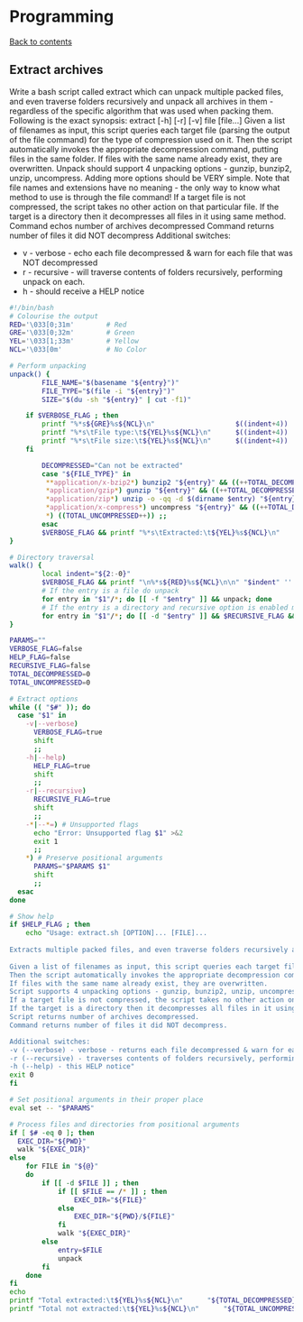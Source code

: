 # Programming

[Back to contents](README.md)

## Extract archives

Write a bash script called extract which can unpack multiple packed files, and even traverse folders recursively and unpack all archives in them - regardless of the specific algorithm that was used when packing them. Following is the exact synopsis: extract [-h] [-r] [-v] file [file...]
Given a list of filenames as input, this script queries each target file (parsing the output of the file command) for the type of compression used on it. Then the script automatically invokes the appropriate decompression command, putting files in the same folder. If files with the same name already exist, they are overwritten.
Unpack should support 4 unpacking options - gunzip, bunzip2, unzip, uncompress.
Adding more options should be VERY simple.
Note that file names and extensions have no meaning - the only way to know what method to use is through the file command!
If a target file is not compressed, the script takes no other action on that particular file.
If the target is a directory then it decompresses all files in it using same method.
Command echos number of archives decompressed
Command returns number of files it did NOT decompress
Additional switches:
-	v - verbose - echo each file decompressed & warn for each file that was NOT decompressed
-	r - recursive - will traverse contents of folders recursively, performing unpack on each.
-	h - should receive a HELP notice

```bash
#!/bin/bash
# Colourise the output
RED='\033[0;31m'        # Red
GRE='\033[0;32m'        # Green
YEL='\033[1;33m'        # Yellow
NCL='\033[0m'           # No Color

# Perform unpacking
unpack() {
        FILE_NAME="$(basename "${entry}")"
		FILE_TYPE="$(file -i "${entry}")"
        SIZE="$(du -sh "${entry}" | cut -f1)"

	if $VERBOSE_FLAG ; then 
        printf "%*s${GRE}%s${NCL}\n"                    $((indent+4)) '' "${entry}"
        printf "%*s\tFile type:\t${YEL}%s${NCL}\n"      $((indent+4)) '' "${FILE_TYPE#*: }"
		printf "%*s\tFile size:\t${YEL}%s${NCL}\n"      $((indent+4)) '' "$SIZE"
	fi

	    DECOMPRESSED="Can not be extracted"
		case "${FILE_TYPE}" in
   	     **application/x-bzip2*) bunzip2 "${entry}" && ((++TOTAL_DECOMPRESSED)) && DECOMPRESSED="Extracted" || ((++TOTAL_UNCOMPRESSED)) ;;
       	 *application/gzip*) gunzip "${entry}" && ((++TOTAL_DECOMPRESSED)) && DECOMPRESSED="Extracted" || ((++TOTAL_UNCOMPRESSED)) ;;
         *application/zip*) unzip -o -qq -d $(dirname $entry) "${entry}" && ((++TOTAL_DECOMPRESSED)) && DECOMPRESSED="Extracted" && rm $entry || ((++TOTAL_UNCOMPRESSED)) ;;
         *application/x-compress*) uncompress "${entry}" && ((++TOTAL_DECOMPRESSED)) && DECOMPRESSED="Extracted" || ((++TOTAL_UNCOMPRESSED)) ;;
		 *) ((TOTAL_UNCOMPRESSED++)) ;;
    	esac
		$VERBOSE_FLAG && printf "%*s\tExtracted:\t${YEL}%s${NCL}\n"      $((indent+4)) '' "${DECOMPRESSED}"      
}

# Directory traversal
walk() {
        local indent="${2:-0}"
        $VERBOSE_FLAG && printf "\n%*s${RED}%s${NCL}\n\n" "$indent" '' "$1"
        # If the entry is a file do unpack
        for entry in "$1"/*; do [[ -f "$entry" ]] && unpack; done
        # If the entry is a directory and recursive option is enabled make a recursive call
        for entry in "$1"/*; do [[ -d "$entry" ]] && $RECURSIVE_FLAG && walk "$entry" $((indent+4)); done
}

PARAMS=""
VERBOSE_FLAG=false
HELP_FLAG=false
RECURSIVE_FLAG=false
TOTAL_DECOMPRESSED=0
TOTAL_UNCOMPRESSED=0

# Extract options
while (( "$#" )); do
  case "$1" in
    -v|--verbose)
	  VERBOSE_FLAG=true
      shift
      ;;
    -h|--help)
	  HELP_FLAG=true
      shift
      ;;
    -r|--recursive)
	  RECURSIVE_FLAG=true
      shift
      ;;
    -*|--*=) # Unsupported flags
      echo "Error: Unsupported flag $1" >&2
      exit 1
      ;;
    *) # Preserve positional arguments
      PARAMS="$PARAMS $1"
      shift
      ;;
  esac
done

# Show help
if $HELP_FLAG ; then
	echo "Usage: extract.sh [OPTION]... [FILE]...
	
Extracts multiple packed files, and even traverse folders recursively and unpack all archives in them - regardless of the specific algorithm that was used when packing them.
	
Given a list of filenames as input, this script queries each target file for the type of compression used on it.
Then the script automatically invokes the appropriate decompression command, putting files in the same folder.
If files with the same name already exist, they are overwritten.
Script supports 4 unpacking options - gunzip, bunzip2, unzip, uncompress.
If a target file is not compressed, the script takes no other action on that particular file.
If the target is a directory then it decompresses all files in it using same method.
Script returns number of archives decompressed.
Command returns number of files it did NOT decompress.

Additional switches:
-v (--verbose) - verbose - returns each file decompressed & warn for each file that was NOT decompressed
-r (--recursive) - traverses contents of folders recursively, performing unpack on each
-h (--help) - this HELP notice"
exit 0
fi

# Set positional arguments in their proper place
eval set -- "$PARAMS"

# Process files and directories from positional arguments
if [ $# -eq 0 ]; then
  EXEC_DIR="${PWD}"
  walk "${EXEC_DIR}"
else
	for FILE in "${@}"
	do
		if [[ -d $FILE ]] ; then
			if [[ $FILE == /* ]] ; then
				EXEC_DIR="${FILE}"
			else
				EXEC_DIR="${PWD}/${FILE}"
			fi
			walk "${EXEC_DIR}"
		else
			entry=$FILE
			unpack
		fi		
	done
fi
echo
printf "Total extracted:\t${YEL}%s${NCL}\n"      "${TOTAL_DECOMPRESSED}"
printf "Total not extracted:\t${YEL}%s${NCL}\n"      "${TOTAL_UNCOMPRESSED}"
```